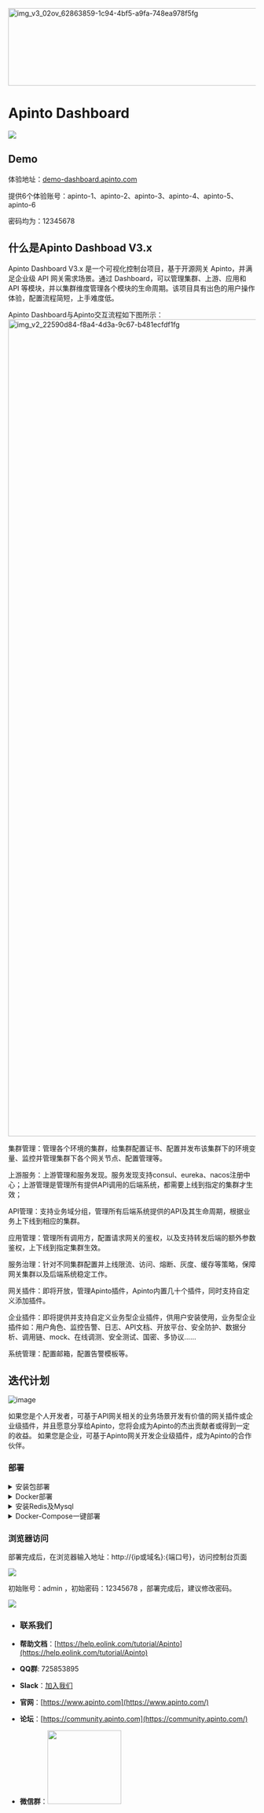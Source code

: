 <img width="1248" height="158" alt="img_v3_02ov_62863859-1c94-4bf5-a9fa-748ea978f5fg" src="https://github.com/user-attachments/assets/5e5ab363-203e-496a-abcb-4f44a7326114" />

# Apinto Dashboard


![](http://data.eolinker.com/course/eaC48Js3400ffd03c21e36b3eea434dce22d7877a3194f6.png)

## Demo 
体验地址：[demo-dashboard.apinto.com](https://demo-dashboard.apinto.com/)

提供6个体验账号：apinto-1、apinto-2、apinto-3、apinto-4、apinto-5、apinto-6

密码均为：12345678


## 什么是Apinto Dashboad V3.x

Apinto Dashboard V3.x 是一个可视化控制台项目，基于开源网关 Apinto，并满足企业级 API 网关需求场景。通过 Dashboard，可以管理集群、上游、应用和 API 等模块，并以集群维度管理各个模块的生命周期。该项目具有出色的用户操作体验，配置流程简短，上手难度低。

Apinto Dashboard与Apinto交互流程如下图所示：
<img width="1664" alt="img_v2_22590d84-f8a4-4d3a-9c67-b481ecfdf1fg" src="https://user-images.githubusercontent.com/18322454/228448391-160153ff-86b8-494c-9a1d-00afb34876a1.png">


集群管理：管理各个环境的集群，给集群配置证书、配置并发布该集群下的环境变量、监控并管理集群下各个网关节点、配置管理等。

上游服务：上游管理和服务发现。服务发现支持consul、eureka、nacos注册中心；上游管理是管理所有提供API调用的后端系统，都需要上线到指定的集群才生效；

API管理：支持业务域分组，管理所有后端系统提供的API及其生命周期，根据业务上下线到相应的集群。

应用管理：管理所有调用方，配置请求网关的鉴权，以及支持转发后端的额外参数鉴权，上下线到指定集群生效。

服务治理：针对不同集群配置并上线限流、访问、熔断、灰度、缓存等策略，保障网关集群以及后端系统稳定工作。

网关插件：即将开放，管理Apinto插件，Apinto内置几十个插件，同时支持自定义添加插件。

企业插件：即将提供并支持自定义业务型企业插件，供用户安装使用，业务型企业插件如：用户角色、监控告警、日志、API文档、开放平台、安全防护、数据分析、调用链、mock、在线调测、安全测试、国密、多协议……

系统管理：配置邮箱，配置告警模板等。

## 迭代计划
![image](https://user-images.githubusercontent.com/18322454/226301033-c270f690-4c50-4841-b919-a2f2655d9ed7.png)

如果您是个人开发者，可基于API网关相关的业务场景开发有价值的网关插件或企业级插件，并且愿意分享给Apinto，您将会成为Apinto的杰出贡献者或得到一定的收益。
如果您是企业，可基于Apinto网关开发企业级插件，成为Apinto的合作伙伴。

### 部署

<details>
<summary>安装包部署</summary>
<br>
安装前，需要确保已经安装了Mysql 5.7.x或以上版本、Redis 5.0-6.2.7，并且Redis使用Cluster模式启动。若未安装，可参考下文的`安装Redis及Mysql`教程
<br>
<br>
1、下载最新版本`apinto-dashboard`

以`apinto-dashboard v3.0.1`版本示例

```
wget https://github.com/eolinker/apinto-dashboard/releases/download/v3.0.1/apserver_v3.0.1_linux_amd64.tar.gz
```

安装包支持Linux、Darwin系统，AMD64、ARM64架构，使用者可以按需到[Release页面](https://github.com/eolinker/apinto-dashboard/releases/tag)进行下载。

2、解压安装包，并进入对应目录

```
tar -zxvf apserver_v3.0.1_linux_amd64.tar.gz && cd apserver_v3.0.1
```

3、安装程序

```
./install.sh
```

执行过程中，我们可以选择安装的目录，若无需更改，输入`y`即可

![](http://data.eolinker.com/course/d6WQ1Kka72b01f32dd0fb930264706eed96a11631b197d7.png)

4、编辑配置文件`config.yml`

```
port: 服务监听的端口号
mysql:
  user_name: "数据库用户名"
  password: "数据库密码"
  ip: "数据库IP地址"
  port: 端口号
  db: "数据库DB"
error_log:
  dir: work/logs               # 日志放置目录, 仅支持绝对路径, 不填则默认为执行程序上一层目录的work/logs. 若填写的值不为绝对路径，则以上一层目录为相对路径的根目录，比如填写 work/test/logs， 则目录为可执行程序所在目录的 ../work/test/logs
  file_name: error.log         # 错误日志文件名
  log_level: warning            # 错误日志等级,可选:panic,fatal,error,warning,info,debug,trace 不填或者非法则为info
  log_expire: 7d                # 错误日志过期时间，默认单位为天，d|天，h|小时, 不合法配置默认为7d
  log_period: day               # 错误日志切割周期，仅支持day、hour
redis:
  user_name: "redis集群密码"
  password: "redis集群密码"
  addr:
   - 192.168.128.198:7201
   - 192.168.128.198:7202
```

示例配置

```
port: 18080
mysql:
  user_name: "root"
  password: "123456"
  ip: "127.0.0.1"
  port: 33306
  db: "apinto"
error_log:
  dir: work/logs               # 日志放置目录, 仅支持绝对路径, 不填则默认为执行程序上一层目录的work/logs. 若填写的值不为绝对路径，则以>上一层目录为相对路径的根目录，比如填写 work/test/logs， 则目录为可执行程序所在目录的 ../work/test/logs
  file_name: error.log         # 错误日志文件名
  log_level: warning            # 错误日志等级,可选:panic,fatal,error,warning,info,debug,trace 不填或者非法则为info
  log_expire: 7d                # 错误日志过期时间，默认单位为天，d|天，h|小时, 不合法配置默认为7d
  log_period: day               # 错误日志切割周期，仅支持day、hour
redis:
  user_name: ""
  password: "123456"
  addr:
   - 172.100.0.1:7201
   - 172.100.0.1:7202
```

5、启动控制台

```
./run.sh start
```
</details>

<details>
<summary>Docker部署</summary>
<br>
安装前，需要确保已经安装了Mysql 5.7.x或以上版本、Redis 5.0-6.2.7，并且Redis使用Cluster模式启动。若未安装，可参考下文的`安装Redis及Mysql`教程
<br>
<br>
1、安装`Apinto-Dashboard`

```shell
docker run -dt --name apinto-dashboard --restart=always \
-p 18080:8080 -v /var/log/apinto/apinto-dashboard/work:/apinto-dashboard/work \
--network=apinto --privileged=true \
-e MYSQL_USER_NAME=root -e MYSQL_IP=apinto_mysql \
-e MYSQL_PWD={MYSQL_PWD} -e MYSQL_PORT=3306 -e MYSQL_DB=apinto \
-e REDIS_ADDR=172.100.0.1:7201,172.100.0.1:7202,172.100.0.1:7203 \
-e REDIS_PWD={REDIS_PWD} eolinker/apinto-dashboard
```

上述配置中，使用 "{}" 包裹的均为变量，相关变量说明如下：

- MYSQL_PWD：Mysql数据库root用户的密码
- REDIS_PWD：Redis数据库密码

示例命令：

```shell
docker run -dt --name apinto-dashboard --restart=always \
-p 18080:8080 -v /var/log/apinto/apinto-dashboard/work:/apinto-dashboard/work \
--network=apinto --privileged=true \
-e MYSQL_USER_NAME=root -e MYSQL_IP=apinto_mysql \
-e MYSQL_PWD=123456 -e MYSQL_PORT=3306 -e MYSQL_DB=apinto \
-e REDIS_ADDR=172.100.0.1:7201,172.100.0.1:7202,172.100.0.1:7203 \
-e REDIS_PWD=123456 eolinker/apinto-dashboard
```

</details>
<details>
<summary>安装Redis及Mysql</summary>
<br>
1、新建docker网段

```shell
docker network create --driver bridge --subnet=172.100.0.0/24 --gateway=172.100.0.1 apinto
```

2、安装`Mysql`

```shell
docker run -dt --name apinto_mysql -p {PORT}:3306 \
-v /var/lib/apinto/mysql:/var/lib/mysql \
--network=apinto --privileged=true --restart=always \
-e MYSQL_ROOT_PASSWORD={PASSWORD} -e MYSQL_DATABASE=apinto \
mysql:5.7.34 --character-set-server=utf8mb4 --collation-server=utf8mb4_unicode_ci
```

上述命令中，使用`{}`包裹的为可修改变量，变量说明如下

* PORT：宿主机映射端口号
* PASSWORD：Mysql数据库root用户的密码

示例命令：

```shell
docker run -dt --name apinto_mysql -p 33306:3306 \
-v /var/lib/apinto/mysql:/var/lib/mysql \
--network=apinto --privileged=true \
-e MYSQL_ROOT_PASSWORD=123456 -e MYSQL_DATABASE=apinto \
mysql:5.7.34 --character-set-server=utf8mb4 --collation-server=utf8mb4_unicode_ci
```

3、安装`Redis`

```shell
docker run -dt --name redis_cluster --restart=always \
-v /var/lib/apinto/redis-cluster/data:/usr/local/cluster_redis/data \
-e REDIS_PWD={PASSWORD} -e HOST={HOST} -e PORT=7201 \
--net=host eolinker/cluster-redis:6.2.7
```

上述命令中，使用`{}`包裹的为可修改变量，变量说明如下

* PASSWORD：Redis数据库密码
* HOST：Redis广播IP，可设置宿主机的局域网IP/外网IP，建议此处设置宿主机的局域网IP。

查看宿主机IP方法如下：

```Shell
ip route
```

执行后得到下列IP列表，从下表可以看到，宿主机默认局域网`ip`是`172.18.31.253`

![](http://data.eolinker.com/course/RaGBZly2702d3bae33e4b66eed674ce65d0e4b0dbf27ab0.png)

示例命令：

```shell
docker run -dt --name redis_cluster --restart=always \
-v /var/lib/apinto/redis-cluster/data:/usr/local/cluster_redis/data \
-e REDIS_PWD=123456 -e HOST=172.18.31.253 -e PORT=7201 \
--net=host eolinker/cluster-redis:6.2.7
```
</details>
<details>
<summary>Docker-Compose一键部署</summary>
<br>
使用该方式部署，会将Mysql、Redis也一并安装启动。
<br>
<br>
1、编辑`docker-compose.yml`文件

```Shell
vi docker-compose.yml
```

2、修改文件配置

```Shell
version: '3'
services:
  mysql:
    image: mysql:5.7.34
    privileged: true
    restart: always
    container_name: apinto_mysql
    hostname: apinto_mysql
    command:
      - "--character-set-server=utf8mb4"
      - "--collation-server=utf8mb4_unicode_ci"
    ports:
      - "33306:3306"
    environment:
      - MYSQL_ROOT_PASSWORD={MYSQL_PWD}
      - MYSQL_DATABASE=apinto
    volumes:
      - /var/lib/apinto/mysql:/var/lib/mysql
    networks:
      - apinto
  apinto-dashboard:
    image: eolinker/apinto-dashboard
    container_name: apinto-dashboard
    privileged: true
    restart: always
    networks:
      - apinto
    ports:
      - "18080:8080"
    depends_on:
      - mysql
      - redis_cluster
    environment:
      - MYSQL_USER_NAME=root
      - MYSQL_PWD={MYSQL_PWD}
      - MYSQL_IP=apinto_mysql
      - MYSQL_PORT=3306                 #mysql端口
      - MYSQL_DB="apinto"
      - ERROR_DIR=/apinto-dashboard/work/logs  # 日志放置目录
      - ERROR_FILE_NAME=error.log          # 错误日志文件名
      - ERROR_LOG_LEVEL=info               # 错误日志等级,可选:panic,fatal,error,warning,info,debug,trace 不填或者非法则为info
      - ERROR_EXPIRE=7d                    # 错误日志过期时间，默认单位为天，d|天，h|小时, 不合法配置默认为7d
      - ERROR_PERIOD=day                  # 错误日志切割周期，仅支持day、hour
      - REDIS_ADDR=172.100.0.1:7201,172.100.0.1:7202,172.100.0.1:7203,172.100.0.1:7204,172.100.0.1:7205,172.100.0.1:7206 #Redis集群地址 多个用,隔开
      - REDIS_PWD={REDIS_PWD}                         # Redis密码
    volumes:
      - /var/log/apinto/apinto-dashboard/work:/apinto-dashboard/work   #挂载log到主机目录
  redis_cluster:
    container_name: redis_cluster
    image: eolinker/cluster-redis:6.2.7
    hostname: redis_cluster
    privileged: true
    restart: always
    environment:
      - REDIS_PWD={REDIS_PWD}
      - PORT=7201
      - HOST={HOST}
    volumes: 
      - /var/lib/apinto/redis-cluster/data:/usr/local/cluster_redis/data
    network_mode: host
networks:
  apinto:
    driver: bridge
    ipam:
      driver: default
      config:
        - subnet: 172.100.0.0/24
```

上述配置中，使用 "{}" 包裹的均为变量，相关变量说明如下：

- MYSQL_PWD：mysql数据库root用户初始化密码
- REDIS_PWD：redis密码
- HOST：Redis广播IP，可设置宿主机的局域网IP/外网IP，建议此处设置宿主机的局域网IP。

查看宿主机IP方法如下：

```Shell
ip route
```

执行后得到下列IP列表，从下表可以看到，宿主机默认局域网`ip`是`172.18.31.251`

![](http://data.eolinker.com/course/RaGBZly2702d3bae33e4b66eed674ce65d0e4b0dbf27ab0.png)

替换后配置示例如下：

```Shell
version: '3'
services:
  mysql:
    image: mysql:5.7.34
    privileged: true
    restart: always
    container_name: apinto_mysql
    hostname: apinto_mysql
    command:
      - "--character-set-server=utf8mb4"
      - "--collation-server=utf8mb4_unicode_ci"
    ports:
      - "33306:3306"
    environment:
      - MYSQL_ROOT_PASSWORD=123456
      - MYSQL_DATABASE=apinto
    volumes:
      - /var/lib/apinto/mysql:/var/lib/mysql
    networks:
      - apinto
  apinto-dashboard:
    image: eolinker/apinto-dashboard
    container_name: apinto-dashboard
    privileged: true
    restart: always
    networks:
      - apinto
    ports:
      - "18080:8080"
    depends_on:
      - mysql
      - redis_cluster
    environment:
      - MYSQL_USER_NAME=root
      - MYSQL_PWD=123456
      - MYSQL_IP=apinto_mysql
      - MYSQL_PORT=3306                 #mysql端口
      - MYSQL_DB="apinto"
      - ERROR_DIR=/apinto-dashboard/work/logs  # 日志放置目录
      - ERROR_FILE_NAME=error.log          # 错误日志文件名
      - ERROR_LOG_LEVEL=info               # 错误日志等级,可选:panic,fatal,error,warning,info,debug,trace 不填或者非法则为info
      - ERROR_EXPIRE=7d                    # 错误日志过期时间，默认单位为天，d|天，h|小时, 不合法配置默认为7d
      - ERROR_PERIOD=day                  # 错误日志切割周期，仅支持day、hour
      - REDIS_ADDR=172.100.0.1:7201,172.100.0.1:7202,172.100.0.1:7203,172.100.0.1:7204,172.100.0.1:7205,172.100.0.1:7206 #Redis集群地址 多个用,隔开
      - REDIS_PWD=123456                         # Redis密码
    volumes:
      - /var/log/apinto/apinto-dashboard/work:/apinto-dashboard/work   #挂载log到主机目录
  redis_cluster:
    container_name: redis_cluster
    image: eolinker/cluster-redis:6.2.7
    hostname: redis_cluster
    privileged: true
    restart: always
    environment:
      - REDIS_PWD=123456
      - PORT=7201
      - HOST=172.18.31.251
    volumes: 
      - /var/lib/apinto/redis-cluster/data:/usr/local/cluster_redis/data
    network_mode: host
networks:
  apinto:
    driver: bridge
    ipam:
      driver: default
      config:
        - subnet: 172.100.0.0/24
```

3、启动程序

在`docker-compose.yml`文件所在目录下执行下列命令，即可一键完成部署。

```Shell
docker-compose up -d
```

部署完成结果如下图

![](http://data.eolinker.com/course/gqrr8iz6b7b95319074a48041548c59f786a853804b9e6b.png)
</details>

### 浏览器访问

部署完成后，在浏览器输入地址：http://{ip或域名}:{端口号}，访问控制台页面

![](http://data.eolinker.com/course/5rrURpNe2b7d3861f173f1e0072ce74f9ee40728f74c912.png)

初始账号：admin ，初始密码：12345678 ，部署完成后，建议修改密码。


![](http://data.eolinker.com/course/fILkh1527d0a901f66468d4a0c423eb2dbcbb06ad439b83.png)

- ### **联系我们**


* **帮助文档**：[https://help.eolink.com/tutorial/Apinto](https://help.eolink.com/tutorial/Apinto)

- **QQ群**: 725853895

- **Slack**：[加入我们](https://join.slack.com/t/slack-zer6755/shared_invite/zt-u7wzqp1u-aNA0XK9Bdb3kOpN03jRmYQ)

- **官网**：[https://www.apinto.com](https://www.apinto.com/)
- **论坛**：[https://community.apinto.com](https://community.apinto.com/)
- **微信群**：<img src="http://data.eolinker.com/course/2HdT4zd10b670318462bec90f0f390bef896c21cad66172.png" style="width:150px" />


